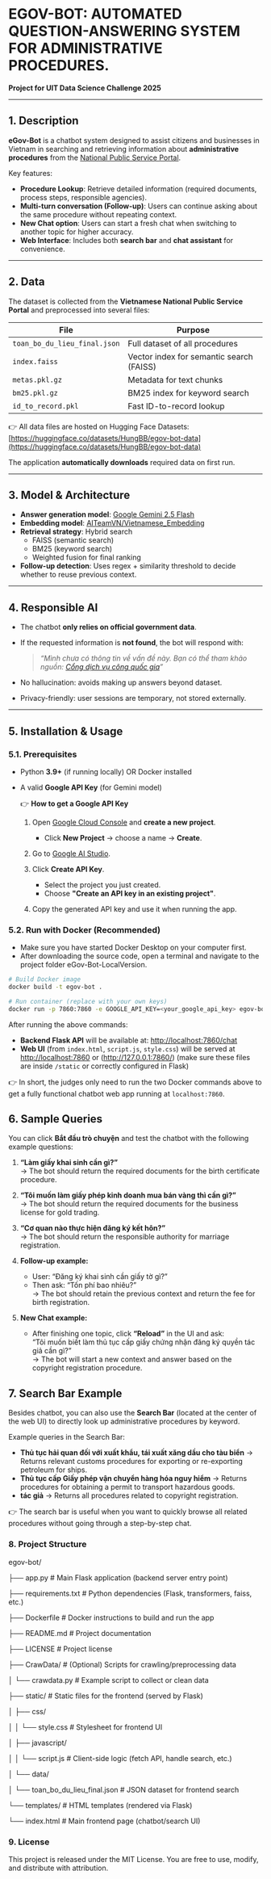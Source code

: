 # EGOV-BOT: AUTOMATED QUESTION-ANSWERING SYSTEM FOR ADMINISTRATIVE PROCEDURES.

**Project for UIT Data Science Challenge 2025**

---

## 1. Description

**eGov-Bot** is a chatbot system designed to assist citizens and businesses in Vietnam in searching and retrieving information about **administrative procedures** from the [National Public Service Portal](https://dichvucong.gov.vn).

Key features:

- **Procedure Lookup**: Retrieve detailed information (required documents, process steps, responsible agencies).
- **Multi-turn conversation (Follow-up)**: Users can continue asking about the same procedure without repeating context.
- **New Chat option**: Users can start a fresh chat when switching to another topic for higher accuracy.
- **Web Interface**: Includes both **search bar** and **chat assistant** for convenience.

---

## 2. Data

The dataset is collected from the **Vietnamese National Public Service Portal** and preprocessed into several files:

| File                         | Purpose                                  |
| ---------------------------- | ---------------------------------------- |
| `toan_bo_du_lieu_final.json` | Full dataset of all procedures           |
| `index.faiss`                | Vector index for semantic search (FAISS) |
| `metas.pkl.gz`               | Metadata for text chunks                 |
| `bm25.pkl.gz`                | BM25 index for keyword search            |
| `id_to_record.pkl`           | Fast ID-to-record lookup                 |

👉 All data files are hosted on Hugging Face Datasets:  
[https://huggingface.co/datasets/HungBB/egov-bot-data](https://huggingface.co/datasets/HungBB/egov-bot-data)

The application **automatically downloads** required data on first run.

---

## 3. Model & Architecture

- **Answer generation model**: [Google Gemini 2.5 Flash](https://ai.google/)
- **Embedding model**: [AITeamVN/Vietnamese_Embedding](https://huggingface.co/AITeamVN/Vietnamese_Embedding)
- **Retrieval strategy**: Hybrid search
  - FAISS (semantic search)
  - BM25 (keyword search)
  - Weighted fusion for final ranking
- **Follow-up detection**: Uses regex + similarity threshold to decide whether to reuse previous context.

---

## 4. Responsible AI

- The chatbot **only relies on official government data**.
- If the requested information is **not found**, the bot will respond with:

  > _“Mình chưa có thông tin về vấn đề này. Bạn có thể tham khảo nguồn: [Cổng dịch vụ công quốc gia](https://dichvucong.gov.vn)”_

- No hallucination: avoids making up answers beyond dataset.
- Privacy-friendly: user sessions are temporary, not stored externally.

---

## 5. Installation & Usage

### 5.1. Prerequisites

- Python **3.9+** (if running locally) OR Docker installed
- A valid **Google API Key** (for Gemini model)

  👉 **How to get a Google API Key**

  1. Open [Google Cloud Console](https://console.cloud.google.com/projectcreate?previousPage=%2Fwelcome%3Fproject%3Darched-champion-472703-j1&organizationId=0) and **create a new project**.

     - Click **New Project** → choose a name → **Create**.

  2. Go to [Google AI Studio](https://aistudio.google.com/app/apikey).

  3. Click **Create API Key**.

     - Select the project you just created.
     - Choose **"Create an API key in an existing project"**.

  4. Copy the generated API key and use it when running the app.

### 5.2. Run with Docker (Recommended)

- Make sure you have started Docker Desktop on your computer first.
- After downloading the source code, open a terminal and navigate to the project folder eGov-Bot-LocalVersion.

```bash
# Build Docker image
docker build -t egov-bot .

# Run container (replace with your own keys)
docker run -p 7860:7860 -e GOOGLE_API_KEY=<your_google_api_key> egov-bot

```

After running the above commands:

- **Backend Flask API** will be available at: [http://localhost:7860/chat](http://localhost:7860/chat)
- **Web UI** (from `index.html`, `script.js`, `style.css`) will be served at [http://localhost:7860](http://localhost:7860) or (http://127.0.0.1:7860/)
  (make sure these files are inside `/static` or correctly configured in Flask)

👉 In short, the judges only need to run the two Docker commands above to get a fully functional chatbot web app running at `localhost:7860`.

## 6. Sample Queries

You can click **Bắt đầu trò chuyện** and test the chatbot with the following example questions:

1. **“Làm giấy khai sinh cần gì?”**  
   → The bot should return the required documents for the birth certificate procedure.

2. **“Tôi muốn làm giấy phép kinh doanh mua bán vàng thì cần gì?”**  
   → The bot should return the required documents for the business license for gold trading.

3. **“Cơ quan nào thực hiện đăng ký kết hôn?”**  
   → The bot should return the responsible authority for marriage registration.

4. **Follow-up example:**

   - User: “Đăng ký khai sinh cần giấy tờ gì?”
   - Then ask: “Tốn phí bao nhiêu?”  
     → The bot should retain the previous context and return the fee for birth registration.

5. **New Chat example:**

   - After finishing one topic, click **“Reload”** in the UI and ask:  
      “Tôi muốn biết làm thủ tục cấp giấy chứng nhận đăng ký quyền tác giả cần gì?”  
     → The bot will start a new context and answer based on the copyright registration procedure.

## 7. Search Bar Example

Besides chatbot, you can also use the **Search Bar** (located at the center of the web UI) to directly look up administrative procedures by keyword.

Example queries in the Search Bar:

- **Thủ tục hải quan đối với xuất khẩu, tái xuất xăng dầu cho tàu biển** → Returns relevant customs procedures for exporting or re-exporting petroleum for ships.
- **Thủ tục cấp Giấy phép vận chuyển hàng hóa nguy hiểm** → Returns procedures for obtaining a permit to transport hazardous goods.
- **tác giả** → Returns all procedures related to copyright registration.

👉 The search bar is useful when you want to quickly browse all related procedures without going through a step-by-step chat.

### 8. Project Structure

egov-bot/

├── app.py # Main Flask application (backend server entry point)

├── requirements.txt # Python dependencies (Flask, transformers, faiss, etc.)

├── Dockerfile # Docker instructions to build and run the app

├── README.md # Project documentation

├── LICENSE # Project license

├── CrawData/ # (Optional) Scripts for crawling/preprocessing data

│ └── crawdata.py # Example script to collect or clean data

├── static/ # Static files for the frontend (served by Flask)

│ ├── css/

│ │ └── style.css # Stylesheet for frontend UI

│ ├── javascript/

│ │ └── script.js # Client-side logic (fetch API, handle search, etc.)

│ └── data/

│ └── toan_bo_du_lieu_final.json # JSON dataset for frontend search

└── templates/ # HTML templates (rendered via Flask)

└── index.html # Main frontend page (chatbot/search UI)

### 9. License

This project is released under the MIT License.
You are free to use, modify, and distribute with attribution.
